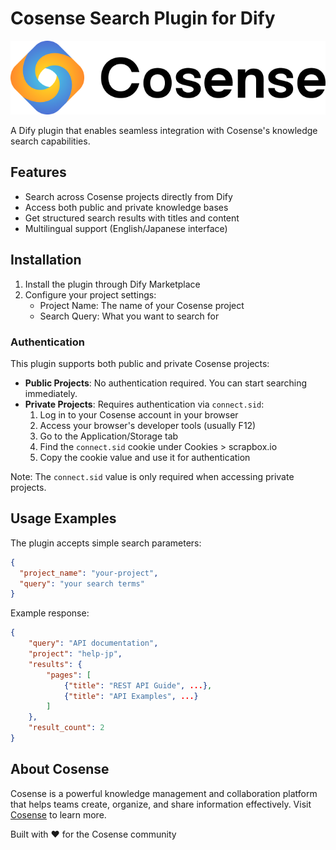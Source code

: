 # Cosense Search Plugin for Dify

![Cosense Banner](./_assets/cosense-banner.png)

A Dify plugin that enables seamless integration with Cosense's knowledge search capabilities.

## Features

- Search across Cosense projects directly from Dify
- Access both public and private knowledge bases
- Get structured search results with titles and content
- Multilingual support (English/Japanese interface)

## Installation

1. Install the plugin through Dify Marketplace
2. Configure your project settings:
   - Project Name: The name of your Cosense project
   - Search Query: What you want to search for

### Authentication

This plugin supports both public and private Cosense projects:

- **Public Projects**: No authentication required. You can start searching immediately.
- **Private Projects**: Requires authentication via `connect.sid`:
  1. Log in to your Cosense account in your browser
  2. Access your browser's developer tools (usually F12)
  3. Go to the Application/Storage tab
  4. Find the `connect.sid` cookie under Cookies > scrapbox.io
  5. Copy the cookie value and use it for authentication

Note: The `connect.sid` value is only required when accessing private projects.

## Usage Examples

The plugin accepts simple search parameters:

```json
{
  "project_name": "your-project",
  "query": "your search terms"
}
```

Example response:

```json
{
    "query": "API documentation",
    "project": "help-jp",
    "results": {
        "pages": [
            {"title": "REST API Guide", ...},
            {"title": "API Examples", ...}
        ]
    },
    "result_count": 2
}
```

## About Cosense

Cosense is a powerful knowledge management and collaboration platform that helps teams create, organize, and share information effectively. Visit [Cosense](https://scrapbox.io) to learn more.

Built with ❤️ for the Cosense community
